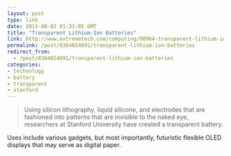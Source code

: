 ```yaml
---
layout: post
type: link
date: 2011-08-02 01:31:05 GMT
title: "Transparent Lithium-Ion Batteries"
link: http://www.extremetech.com/computing/90964-transparent-lithium-ion-batteries-make-sci-fi-gadgets-a-reality
permalink: /post/8364654891/transparent-lithium-ion-batteries
redirect_from: 
  - /post/8364654891/transparent-lithium-ion-batteries
categories:
- technology
- battery
- transparent
- stanford
---
```

<blockquote>Using silicon lithography, liquid silicone, and electrodes that are fashioned into patterns that are invisible to the naked eye, researchers at Stanford University have created a transparent battery.</blockquote>

<p>Uses include various gadgets, but most importantly, futuristic flexible OLED displays that may serve as digital paper.</p>
